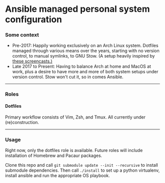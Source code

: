 # Ansible managed personal system configuration
### Some context
- Pre-2017: Happily working exclusively on an Arch Linux system.
Dotfiles managed through various means over the years, starting with no version
control, to manual symlinks, to GNU Stow.
(A setup heavily inspired by [these
screencasts.)](https://www.youtube.com/channel/UCXPHFM88IlFn68OmLwtPmZA/feed)
- Late 2017 to Present: Having to balance Arch at home and MacOS at work,
plus a desire to have more and more of both system setups under version control.
Stow won't cut it, so in comes Ansible.

---------------------------

### Roles
#### Dotfiles
Primary workflow consists of Vim, Zsh, and Tmux. All currently under
(re)construction.

---------------------------

### Usage
Right now, only the dotfiles role is available. Future roles will include
installation of Homebrew and Pacaur packages.

Clone this repo and call `git submodule update --init --recursive`
to install submodule dependencies. Then call `./install` to set up a python
virtualenv, install ansible and run the appropriate OS playbook.
